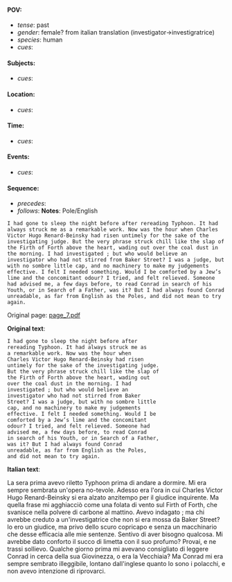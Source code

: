 #### POV: 
  - *tense*: past
  - *gender*: female? from italian translation (investigator->investigratrice)
  - *species*: human
  - *cues*:
#### Subjects:
  - *cues*:
#### Location:
  - *cues*:
#### Time:
  - *cues*:
#### Events:
  - *cues*:
#### Sequence:
  - *precedes*: 
  - *follows*:
**Notes**:
Pole/English


`I had gone to sleep the night before after rereading Typhoon. It had always struck me as a remarkable work. Now was the hour when Charles Victor Hugo Renard-Beinsky had risen untimely for the sake of the investigating judge. But the very phrase struck chill like the slap of the Firth of Forth above the heart, wading out over the coal dust in the morning. I had investigated ; but who would believe an investigator who had not stirred from Baker Street? I was a judge, but with no sombre little cap, and no machinery to make my judgements effective. I felt I needed something. Would I be comforted by a Jew’s lime and the concomitant odour? I tried, and felt relieved. Someone had advised me, a few days before, to read Conrad in search of his Youth, or in Search of a Father, was it? But I had always found Conrad unreadable, as far from English as the Poles, and did not mean to try again.`


Original page:
[page_7.pdf](https://github.com/vigji/cainjb/blob/main/source_material/pages/page_7.pdf)


**Original text**:
```
I had gone to sleep the night before after
rereading Typhoon. It had always struck me as
a remarkable work. Now was the hour when
Charles Victor Hugo Renard-Beinsky had risen
untimely for the sake of the investigating judge.
But the very phrase struck chill like the slap of
the Firth of Forth above the heart, wading out
over the coal dust in the morning. I had
investigated ; but who would believe an
investigator who had not stirred from Baker
Street? I was a judge, but with no sombre little
cap, and no machinery to make my judgements
effective. I felt I needed something. Would I be
comforted by a Jew’s lime and the concomitant
odour? I tried, and felt relieved. Someone had
advised me, a few days before, to read Conrad
in search of his Youth, or in Search of a Father,
was it? But I had always found Conrad
unreadable, as far from English as the Poles,
and did not mean to try again.
```

**Italian text**:

La sera prima avevo riletto Typhoon prima di andare a dormire. Mi era sempre sembrata un'opera no-tevole. Adesso era l'ora in cui Charles Victor Hugo
Renard-Beinsky si era alzato anzitempo per il giudice inquirente. Ma quella frase mi agghiacciò come una folata di vento sul Firth of Forth, che svanisce nella polvere di carbone al mattino. Avevo indagato ; ma chi avrebbe creduto a un'investigatrice che non si era mossa da Baker Street? lo ero un giudice, ma privo dello scuro copricapo e senza un macchinario che desse efficacia alle mie sentenze. Sentivo di aver bisogno qualcosa. Mi avrebbe dato conforto il succo di limetta con il suo profumo? Provai, e ne trassi sollievo. Qualche giorno prima mi avevano consigliato di leggere Conrad in cerca della sua Giovinezza, o era la Vecchiaia? Ma Conrad mi era sempre sembrato illeggibile, lontano dall'inglese quanto lo sono i polacchi, e non avevo intenzione di riprovarci.

